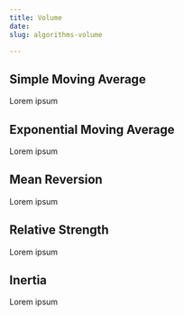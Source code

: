 ```yaml
---
title: Volume
date: 
slug: algorithms-volume

---
```

## Simple Moving Average

Lorem ipsum

## Exponential Moving Average

Lorem ipsum

## Mean Reversion

Lorem ipsum

## Relative Strength

Lorem ipsum

## Inertia

Lorem ipsum